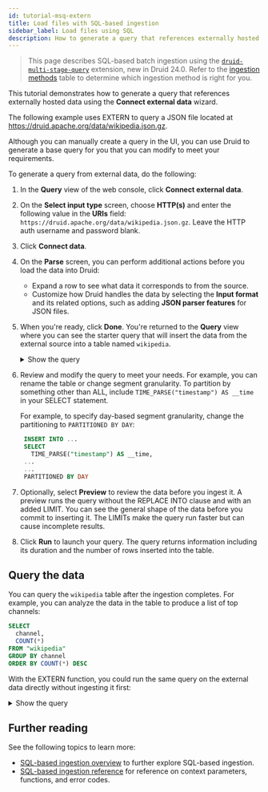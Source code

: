 ```yaml
---
id: tutorial-msq-extern
title: Load files with SQL-based ingestion
sidebar_label: Load files using SQL
description: How to generate a query that references externally hosted data
---
```


<!--
  ~ Licensed to the Apache Software Foundation (ASF) under one
  ~ or more contributor license agreements.  See the NOTICE file
  ~ distributed with this work for additional information
  ~ regarding copyright ownership.  The ASF licenses this file
  ~ to you under the Apache License, Version 2.0 (the
  ~ "License"); you may not use this file except in compliance
  ~ with the License.  You may obtain a copy of the License at
  ~
  ~   http://www.apache.org/licenses/LICENSE-2.0
  ~
  ~ Unless required by applicable law or agreed to in writing,
  ~ software distributed under the License is distributed on an
  ~ "AS IS" BASIS, WITHOUT WARRANTIES OR CONDITIONS OF ANY
  ~ KIND, either express or implied.  See the License for the
  ~ specific language governing permissions and limitations
  ~ under the License.
  -->

> This page describes SQL-based batch ingestion using the [`druid-multi-stage-query`](../multi-stage-query/index.md)
> extension, new in Druid 24.0. Refer to the [ingestion methods](../ingestion/index.md#batch) table to determine which
> ingestion method is right for you.

This tutorial demonstrates how to generate a query that references externally hosted data using the **Connect external data** wizard.

The following example uses EXTERN to query a JSON file located at https://druid.apache.org/data/wikipedia.json.gz.

Although you can manually create a query in the UI, you can use Druid to generate a base query for you that you can modify to meet your requirements.

To generate a query from external data, do the following:

1. In the **Query** view of the web console, click **Connect external data**.
2. On the **Select input type** screen, choose **HTTP(s)** and enter the following value in the **URIs** field: `https://druid.apache.org/data/wikipedia.json.gz`. Leave the HTTP auth username and password blank.
3. Click **Connect data**.
4. On the **Parse** screen, you can perform additional actions before you load the data into Druid:
   - Expand a row to see what data it corresponds to from the source.
   - Customize how Druid handles the data by selecting the **Input format** and its related options, such as adding **JSON parser features** for JSON files.
5. When you're ready, click **Done**. You're returned to the **Query** view where you can see the starter query that will insert the data from the external source into a table named `wikipedia`.

   <details><summary>Show the query</summary>

   ```sql
   REPLACE INTO "wikipedia" OVERWRITE ALL
   WITH ext AS (SELECT *
   FROM TABLE(
     EXTERN(
       '{"type":"http","uris":["https://druid.apache.org/data/wikipedia.json.gz"]}',
       '{"type":"json"}',
       '[{"name":"isRobot","type":"string"},{"name":"channel","type":"string"},{"name":"timestamp","type":"string"},{"name":"flags","type":"string"},{"name":"isUnpatrolled","type":"string"},{"name":"page","type":"string"},{"name":"diffUrl","type":"string"},{"name":"added","type":"long"},{"name":"comment","type":"string"},{"name":"commentLength","type":"long"},{"name":"isNew","type":"string"},{"name":"isMinor","type":"string"},{"name":"delta","type":"long"},{"name":"isAnonymous","type":"string"},{"name":"user","type":"string"},{"name":"deltaBucket","type":"long"},{"name":"deleted","type":"long"},{"name":"namespace","type":"string"},{"name":"cityName","type":"string"},{"name":"countryName","type":"string"},{"name":"regionIsoCode","type":"string"},{"name":"metroCode","type":"long"},{"name":"countryIsoCode","type":"string"},{"name":"regionName","type":"string"}]'
     )
   ))
   SELECT
     TIME_PARSE("timestamp") AS __time,
     isRobot,
     channel,
     flags,
     isUnpatrolled,
     page,
     diffUrl,
     added,
     comment,
     commentLength,
     isNew,
     isMinor,
     delta,
     isAnonymous,
     user,
     deltaBucket,
     deleted,
     namespace,
     cityName,
     countryName,
     regionIsoCode,
     metroCode,
     countryIsoCode,
     regionName
   FROM ext
   PARTITIONED BY DAY
   ```
   </details>

6. Review and modify the query to meet your needs. For example, you can rename the table or change segment granularity. To partition by something other than ALL, include `TIME_PARSE("timestamp") AS __time` in your SELECT statement.

   For example, to specify day-based segment granularity, change the partitioning to `PARTITIONED BY DAY`:

     ```sql
      INSERT INTO ...
      SELECT
        TIME_PARSE("timestamp") AS __time,
      ...
      ...
      PARTITIONED BY DAY
     ```

1. Optionally, select **Preview** to review the data before you ingest it. A preview runs the query without the REPLACE INTO clause and with an added LIMIT.
   You can see the general shape of the data before you commit to inserting it.
   The LIMITs make the query run faster but can cause incomplete results.
2. Click **Run** to launch your query. The query returns information including its duration and the number of rows inserted into the table.

## Query the data

You can query the `wikipedia` table after the ingestion completes.
For example, you can analyze the data in the table to produce a list of top channels:

```sql
SELECT
  channel,
  COUNT(*)
FROM "wikipedia"
GROUP BY channel
ORDER BY COUNT(*) DESC
```

With the EXTERN function, you could run the same query on the external data directly without ingesting it first:

<details><summary>Show the query</summary>

```sql
SELECT
  channel,
  COUNT(*)
FROM TABLE(
  EXTERN(
    '{"type": "http", "uris": ["https://druid.apache.org/data/wikipedia.json.gz"]}',
    '{"type": "json"}',
    '[{"name": "added", "type": "long"}, {"name": "channel", "type": "string"}, {"name": "cityName", "type": "string"}, {"name": "comment", "type": "string"}, {"name": "commentLength", "type": "long"}, {"name": "countryIsoCode", "type": "string"}, {"name": "countryName", "type": "string"}, {"name": "deleted", "type": "long"}, {"name": "delta", "type": "long"}, {"name": "deltaBucket", "type": "string"}, {"name": "diffUrl", "type": "string"}, {"name": "flags", "type": "string"}, {"name": "isAnonymous", "type": "string"}, {"name": "isMinor", "type": "string"}, {"name": "isNew", "type": "string"}, {"name": "isRobot", "type": "string"}, {"name": "isUnpatrolled", "type": "string"}, {"name": "metroCode", "type": "string"}, {"name": "namespace", "type": "string"}, {"name": "page", "type": "string"}, {"name": "regionIsoCode", "type": "string"}, {"name": "regionName", "type": "string"}, {"name": "timestamp", "type": "string"}, {"name": "user", "type": "string"}]'
  )
)
GROUP BY channel
ORDER BY COUNT(*) DESC
```

</details>

## Further reading

See the following topics to learn more:

* [SQL-based ingestion overview](../multi-stage-query/index.md) to further explore SQL-based ingestion.
* [SQL-based ingestion reference](../multi-stage-query/reference.md) for reference on context parameters, functions, and error codes.
